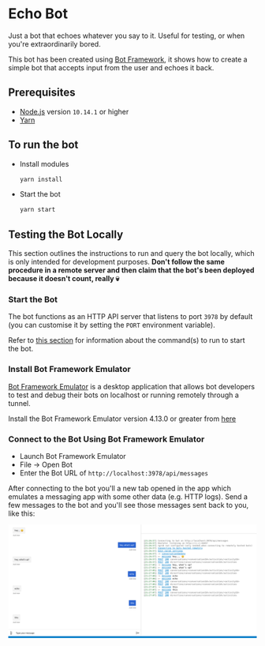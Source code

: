 # Echo Bot

Just a bot that echoes whatever you say to it. Useful for testing, or when
you're extraordinarily bored.

This bot has been created using [Bot Framework](https://dev.botframework.com),
it shows how to create a simple bot that accepts input from the user and echoes
it back.

## Prerequisites

- [Node.js](https://nodejs.org) version `10.14.1` or higher
- [Yarn](https://yarnpkg.com/)

## To run the bot

- Install modules

    ```bash
    yarn install
    ```

- Start the bot

    ```bash
    yarn start
    ```

## Testing the Bot Locally

This section outlines the instructions to run and query the bot locally, which
is only intended for development purposes. **Don't follow the same procedure in
a remote server and then claim that the bot's been deployed because it doesn't
count, really 💀**

### Start the Bot

The bot functions as an HTTP API server that listens to port `3978` by default
(you can customise it by setting the `PORT` environment variable).

Refer to [this section](#to-run-the-bot) for information about the command(s) to
run to start the bot.

### Install Bot Framework Emulator

[Bot Framework Emulator](https://github.com/microsoft/botframework-emulator) is
a desktop application that allows bot developers to test and debug their bots on
localhost or running remotely through a tunnel.

Install the Bot Framework Emulator version 4.13.0 or greater from
[here](https://github.com/Microsoft/BotFramework-Emulator/releases)

### Connect to the Bot Using Bot Framework Emulator

- Launch Bot Framework Emulator
- File -> Open Bot
- Enter the Bot URL of `http://localhost:3978/api/messages`

After connecting to the bot you'll a new tab opened in the app which emulates a
messaging app with some other data (e.g. HTTP logs). Send a few messages to the
bot and you'll see those messages sent back to you, like this:

![Local Testing](docs/img/local-testing.png)

